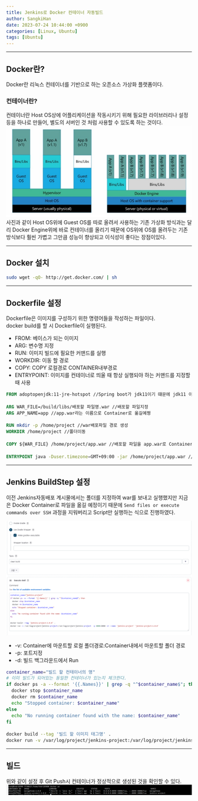 ```yaml
---
title: Jenkins로 Docker 컨테이너 자동빌드
author: SangkiHan
date: 2023-07-24 10:44:00 +0900
categories: [Linux, Ubuntu]
tags: [Ubuntu]
---
```

------------
## Docker란?
Docker란 리눅스 컨테이너를 기반으로 하는 오픈소스 가상화 플랫폼이다.

### 컨테이너란?
컨테이너란 Host OS상에 어플리케이션을 작동시키기 위해 필요한 라이브러리나 설정등을 하나로 만들어, 별도의 서버인 것 처럼 사용할 수 있도록 하는 것이다.  
![Docker](/assets/img/post/2023-07-24-Jenkins-Docker/1.PNG)
사진과 같이 Host OS위에 Guest OS를 따로 올려서 사용하는 기존 가상화 방식과는 달리 Docker Engine위에 바로 컨테이너를 올리기 때문에 OS위에 OS를 올려두는 기존방식보다 훨씬 가볍고 그만큼 성능이 향상되고 이식성이 좋다는 장점이있다.

------------
## Docker 설치
``` bash
sudo wget -qO- http://get.docker.com/ | sh
```

------------
## Dockerfile 설정
Dockerfile은 이미지를 구성하기 위한 명령어들을 작성하는 파일이다.  
docker build를 할 시 Dockerfile이 실행된다.  

+ FROM: 베이스가 되는 이미지
+ ARG: 변수명 지정
+ RUN: 이미지 빌드에 필요한 커맨드를 실행
+ WORKDIR: 이동 할 경로
+ COPY: COPY 로컬경로 CONTAINER내부경로
+ ENTRYPOINT: 이미지를 컨테이너로 띄울 때 항상 실행되야 하는 커맨드를 지정할 때 사용

``` Dockerfile
FROM adoptopenjdk:11-jre-hotspot //Spring boot가 jdk11이기 떄문에 jdk11 이미지베이스로 실행

ARG WAR_FILE=/build/libs/배포할 파일명.war //배포할 파일지정
ARG APP_NAME=app //app.war라는 이름으로 Container로 옮길예쩡

RUN mkdir -p /home/project //war배포파일 경로 생성
WORKDIR /home/project //폴더이동

COPY ${WAR_FILE} /home/project/app.war //배포할 파일을 app.war로 Container내로 복사

ENTRYPOINT java -Duser.timezone=GMT+09:00 -jar /home/project/app.war //app.war 실행
```

------------
## Jenkins BuildStep 설정
이전 Jenkins자동배포 계시물에서는 폴더를 지정하여 war를 보내고 실행했지만 지금은 Docker Container로 파일을 옮길 예정이기 때문에 ````Send files or execute commands over SSH```` 과정을 지워버리고 Script만 실행하는 식으로 진행하였다.

![Docker](/assets/img/post/2023-07-24-Jenkins-Docker/2.PNG)

+ -v: Container에 마운트할 로컬 폴더경로:Container내에서 마운트할 폴더 경로
+ -p: 포트지정
+ -d: 빌드 백그라운드에서 Run

``` bash
container_name="빌드 할 컨테이너의 명"
# 이미 빌드가 되어있는 동일한 컨테이너가 있는지 체크한다.
if docker ps -a --format '{{.Names}}' | grep -q "^$container_name$"; then
  docker stop $container_name
  docker rm $container_name
  echo "Stopped container: $container_name"
else
  echo "No running container found with the name: $container_name"
fi

docker build --tag '빌드 할 이미지 태그명' .
docker run -v /var/log/project/jenkins-project:/var/log/project/jenkins-project  -p 8080:8080 -d --name '컨테이너 명' '빌드 할 이미지 태그명'
```

------------
## 빌드
위와 같이 설정 후 Git Push시 컨테이너가 정상적으로 생성된 것을 확인할 수 있다.
![Docker](/assets/img/post/2023-07-24-Jenkins-Docker/3.PNG)

